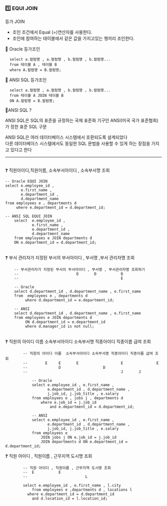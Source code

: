 ### 1️⃣ EQUI JOIN

등가 JOIN

- 조인 조건에서 Equal (=)연산자를 사용한다.
- 조인에 참여하는 테이블에서 같은 값을 가지고있는 행끼리 조인한다.

🔹 Oracle 등가조인

      select a.컬럼명 , a.컬럼명 , b.컬럼명 , b.컬럼명...
      from 테이블 A , 테이블 B
      where A.컬럼명 = B.컬럼명;

🔹 ANSI SQL 등가조인

      select a.컬럼명 , a.컬럼명 , b.컬럼명 , b.컬럼명...
      from 테이블 A JOIN 테이블 B
      ON A.컬럼명 = B.컬럼명;

🐥ANSI SQL ?

ANSI SQL은 SQL의 표준을 규정하는 국제 표준화 기구인 ANSI(미국 국가 표준협회)가 정한 표준 SQL 구문 <br>

ANSI SQL은 여러 데이터베이스 시스템에서 호환되도록 설계되었다 <br>
다른 데이터베이스 시스템에서도 동일한 SQL 문법을 사용할 수 있게 하는 장점을 가지고 있다고 한다


-----

<br>
❓ 직원아이디,직원이름, 소속부서아이디 , 소속부서명 조회

    -- Oracle EQUI JOIN
    select e.employee_id ,
           e.first_name ,
           e.department_id ,
           d.department_name
    from employees e , departments d
         where e.department_id = d.department_id;

    -- ANSI SQL EQUI JOIN
        select  e.employee_id , 
                e.first_name , 
                e.department_id , 
                d.department_name
        from employees e JOIN departments d
        ON e.department_id = d.department_id;

<br>
❓ 부서 관리자가 지정된 부서의 부서아이디 , 부서명 ,부서 관리자명 조회

        -- 부서관리자가 지정된 부서의 부서아이디 , 부서명 , 부서관리자명 조회하기
        --                          D       D           D
        --                                              E
        
        -- Oracle
        select d.department_id , d.department_name , e.first_name
        from  employees e , departments d
             where d.department_id = e.department_id;

        -- ANSI
        select d.department_id , d.department_name , e.first_name
        from employees e JOIN departments d
             ON d.department_id = e.department_id
             where d.manager_id is not null;

<br>
❓  직원의 아이디 이름  소속부서아이디 소속부서명 직종아이디 직종이름 급여 조회

            -- 직원의 아이디 이름  소속부서아이디 소속부서명 직종아이디 직종이름 급여 조회
            --        E     E       E                   E               E
            --              D                   D
            --                                          J       J
                
                -- Oracle
                select e.employee_id , e.first_name , 
                       e.department_id , d.department_name ,
                       j.job_id, j.job_title , e.salary
                from employees e , jobs j , departments d
                    where e.job_id = j.job_id
                        and e.department_id = d.department_id;

                -- ANSI
                select e.employee_id , e.first_name , 
                       e.department_id , d.department_name ,
                       j.job_id, j.job_title , e.salary
                from employees e
                    JOIN jobs j ON e.job_id = j.job_id
                    JOIN departments d ON e.department_id = d.department_id;

❓ 직원 아이디 , 직원이름 , 근무지역 도시명 조회

            -- 직원 아이디 , 직원이름 , 근무지역 도시명 조회
            --  E           E   
            --                          L

            select e.employee_id , e.first_name , l.city
                from employees e ,departments d , locations l
              where e.department_id = d.department_id
                and d.location_id = l.location_id;


